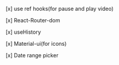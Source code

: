 [x]  use ref hooks(for pause and play video)

[x] React-Router-dom

[x] useHistory

[x] Material-ui(for icons)

[x] Date range picker

